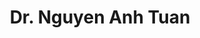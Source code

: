 ---
title: "Dr. Nguyen Anh Tuan"
draft: false

# page title background image
bg_image: "images/backgrounds/page-title.jpg"
# meta description
description : ""
# teacher portrait
image: "/images/networks/nguyenanhtuan.jpg"
# course
course: "Head of General Planning Management Department </br> Ho Chi Minh City Department of Architecture and Planning, Viet Nam"

# biography
bio: ""
# type
type: "teacher"

weight: 11
---
